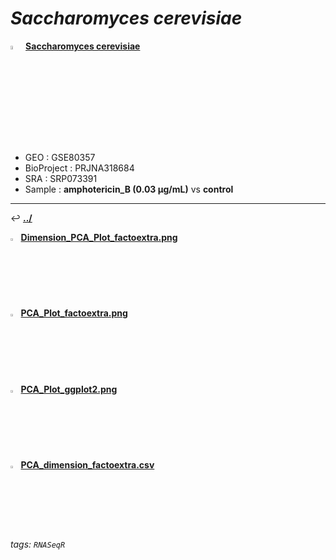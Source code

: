 # *Saccharomyces cerevisiae* 

<img src="https://i.imgur.com/cvAtbAY.png" width="4%"> [**Saccharomyces cerevisiae**](https://howardchao.github.io/RNASeqR_analysis_result/Saccharomyces_cerevisiae_GSE80357_SRP073391/)
 * GEO        : GSE80357
 * BioProject : PRJNA318684
 * SRA        : SRP073391
 * Sample     : **amphotericin_B (0.03 µg/mL)** vs **control**

---

&#8617; [**.\./**](https://howardchao.github.io/RNASeqR_analysis_result/Saccharomyces_cerevisiae_GSE80357_SRP073391/RNASeq_results/DESeq2_analysis)

<img src="https://i.imgur.com/P7dWPGf.png" width="2.5%"> [**Dimension_PCA_Plot_factoextra.png**](https://howardchao.github.io/RNASeqR_analysis_result/Saccharomyces_cerevisiae_GSE80357_SRP073391/RNASeq_results/DESeq2_analysis/images/DE/PCA/Dimension_PCA_Plot_factoextra.png)

<img src="https://i.imgur.com/P7dWPGf.png" width="2.5%"> [**PCA_Plot_factoextra.png**](https://howardchao.github.io/RNASeqR_analysis_result/Saccharomyces_cerevisiae_GSE80357_SRP073391/RNASeq_results/DESeq2_analysis/images/DE/PCA/PCA_Plot_factoextra.png)

<img src="https://i.imgur.com/P7dWPGf.png" width="2.5%"> [**PCA_Plot_ggplot2.png**](https://howardchao.github.io/RNASeqR_analysis_result/Saccharomyces_cerevisiae_GSE80357_SRP073391/RNASeq_results/DESeq2_analysis/images/DE/PCA/PCA_Plot_ggplot2.png)

<img src="https://i.imgur.com/HIvCfTh.png" width="2.5%"> [**PCA_dimension_factoextra.csv**](https://howardchao.github.io/RNASeqR_analysis_result/Saccharomyces_cerevisiae_GSE80357_SRP073391/RNASeq_results/DESeq2_analysis/images/DE/PCA/PCA_dimension_factoextra.csv)



###### tags: `RNASeqR`
